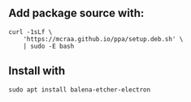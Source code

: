 ## Add package source with:
```
curl -1sLf \
    'https://mcraa.github.io/ppa/setup.deb.sh' \
    | sudo -E bash
```
## Install with
```
sudo apt install balena-etcher-electron
```